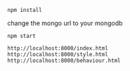     npm install

change the mongo url to your mongodb

    npm start

    http://localhost:8000/index.html
    http://localhost:8000/style.html
    http://localhost:8000/behaviour.html

